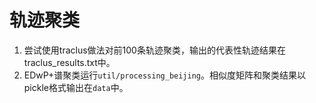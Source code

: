 # 轨迹聚类

1. 尝试使用traclus做法对前100条轨迹聚类，输出的代表性轨迹结果在traclus_results.txt中。
2. EDwP+谱聚类运行`util/processing_beijing`。相似度矩阵和聚类结果以pickle格式输出在`data`中。